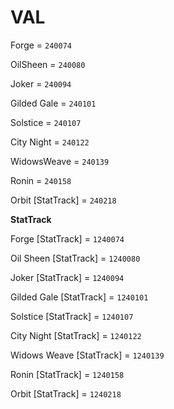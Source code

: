 # VAL


Forge = `240074`

OilSheen = `240080`

Joker = `240094`

Gilded Gale = `240101`

Solstice = `240107`

City Night = `240122`

WidowsWeave = `240139`

Ronin = `240158`

Orbit [StatTrack] = `240218`

**StatTrack**


Forge [StatTrack] = `1240074`

Oil Sheen [StatTrack] = `1240080`

Joker [StatTrack] = `1240094`

Gilded Gale [StatTrack] = ``1240101``

Solstice [StatTrack] = `1240107`

City Night [StatTrack] = `1240122`

Widows Weave [StatTrack] = `1240139`

Ronin [StatTrack] = `1240158`

Orbit [StatTrack] = `1240218`